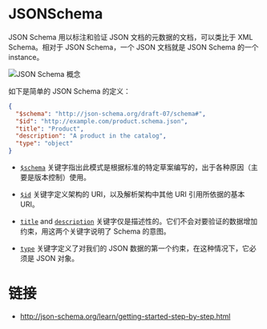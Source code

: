 # JSONSchema

JSON Schema 用以标注和验证 JSON 文档的元数据的文档，可以类比于 XML Schema。相对于 JSON Schema，一个 JSON 文档就是 JSON Schema 的一个 instance。

![JSON Schema 概念](https://s2.ax1x.com/2019/09/02/nP1GSs.png)

如下是简单的 JSON Schema 的定义：

```json
{
  "$schema": "http://json-schema.org/draft-07/schema#",
  "$id": "http://example.com/product.schema.json",
  "title": "Product",
  "description": "A product in the catalog",
  "type": "object"
}
```

- [`$schema`](http://json-schema.org/latest/json-schema-core.html#rfc.section.7) 关键字指出此模式是根据标准的特定草案编写的，出于各种原因（主要是版本控制）使用。

- [`$id`](http://json-schema.org/latest/json-schema-core.html#rfc.section.8.2) 关键字定义架构的 URI，以及解析架构中其他 URI 引用所依据的基本 URI。

- [`title`](http://json-schema.org/latest/json-schema-validation.html#rfc.section.10.1) and [`description`](http://json-schema.org/latest/json-schema-validation.html#rfc.section.10.1) 关键字仅是描述性的。它们不会对要验证的数据增加约束，用这两个关键字说明了 Schema 的意图。

- [`type`](http://json-schema.org/latest/json-schema-validation.html#rfc.section.6.1.1) 关键字定义了对我们的 JSON 数据的第一个约束，在这种情况下，它必须是 JSON 对象。

# 链接

- http://json-schema.org/learn/getting-started-step-by-step.html
